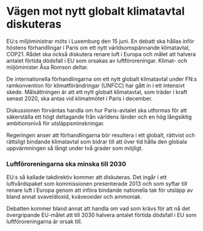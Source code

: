 # Vägen mot nytt globalt klimatavtal diskuteras

EU:s miljöministrar möts i Luxemburg den 15 juni. En debatt ska hållas inför höstens förhandlingar i Paris om ett nytt världsomspännande klimatavtal, COP21. Rådet ska också diskutera renare luft i Europa och målet att halvera antalet förtida dödsfall i EU som orsakas av luftföroreningar. Klimat- och miljöminister Åsa Romson deltar.

De internationella förhandlingarna om ett nytt globalt klimatavtal under FN:s ramkonvention för klimatförändringar (UNFCC) har gått in i ett intensivt skede. Målsättningen är att ett nytt globalt klimatavtal, som träder i kraft senast 2020, ska antas vid klimatmötet i Paris i december.

Diskussionen förväntas handla om hur Paris-avtalet ska utformas för att säkerställa ett högt deltagande från världens länder och en hög långsiktig ambitionsnivå för utsläppsminskningar.

Regeringen anser att förhandlingarna bör resultera i ett globalt, rättvist och rättsligt bindande klimatavtal som bidrar till att över tid hålla den globala uppvärmningen så långt under två grader som möjligt.

### Luftföroreningarna ska minska till 2030

EU:s så kallade takdirektiv kommer att diskuteras. Det ingår i ett luftvårdspaket som kommissionen presenterade 2013 och som syftar till renare luft i Europa genom att införa bindande nationella tak för utsläpp av bland annat svaveldioxid, kväveoxider och ammoniak.

Debatten kommer bland annat att handla om vad som krävs för att nå det övergripande EU-målet att till 2030 halvera antalet förtida dödsfall i EU som luftföroreningarna är orsak till.
